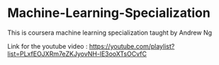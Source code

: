 # Machine-Learning-Specialization

This is coursera machine learning specialization taught by Andrew Ng

Link for the youtube video : https://youtube.com/playlist?list=PLxfEOJXRm7eZKJyovNH-lE3ooXTsOCvfC


